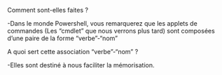 Comment sont-elles faites ?

-Dans le monde Powershell, vous remarquerez que les applets de commandes (Les “cmdlet” que nous verrons plus tard) sont composées d’une paire de la forme “verbe”-“nom” 

A quoi sert cette association “verbe”-“nom” ?

-Elles sont destiné à nous faciliter la mémorisation.
